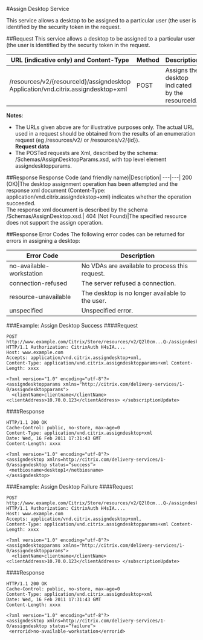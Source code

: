 #Assign Desktop Service

This service allows a desktop to be assigned to a particular user (the user is identified by the security token in the request.

##Request
This service allows a desktop to be assigned to a particular user (the user is identified by the security token in the request.

URL (indicative only) and Content-Type|Method| Description|
---|---|---|/resources/v2/{resourceId}/assigndesktop Application/vnd.citrix.assigndesktop+xml|POST|Assigns the desktop indicated by the resourceId.

**Notes**:

* The URLs given above are for illustrative purposes only. The actual URL used in a request should be obtained from the
results of an enumeration request (eg /resources/v2/ or /resources/v2/{id}).
<br>**Request data**
* The POSTed requests are Xml, described by the schema: /Schemas/AssignDesktopParams.xsd, with top level element assigndesktopparams.

##ResponseResponse Code (and friendly name)|Description|
---|---|200 (OK)|The desktop assignment operation has been attempted and the response xml document (Content-Type: application/vnd.citrix.assigndekstop+xml) indicates whether the operation succeeded.<br>The response xml document is described by the schema /Schemas/AssignDesktop.xsd.|404 (Not Found)|The specified resource does not support the assign operation.

##Response Error Codes
The following error codes can be returned for errors in assigning a desktop:

Error Code|Description---|---|no-available-workstation|No VDAs are available to process this request.|connection-refused|The server refused a connection.resource-unavailable|The desktop is no longer available to the user.unspecified|Unspecified error.

###Example: Assign Desktop Success
####Request
```
POST http://www.example.com/Citrix/Store/resources/v2/Q2l0cm...Q-/assigndesktop HTTP/1.1 Authorization: CitrixAuth H4sIA....
Host: www.example.com
Accepts: application/vnd.citrix.assigndesktop+xml,
Content-Type: application/vnd.citrix.assigndesktopparams+xml Content-Length: xxxx
```
```
<?xml version="1.0" encoding="utf-8"?>
<assigndesktopparams xmlns="http://citrix.com/delivery-services/1-0/assigndesktopparams">
  <clientName>clientname</clientName>
<clientAddress>10.70.0.123</clientAddress> </subscriptionUpdate>
```
####Response
```
HTTP/1.1 200 OK
Cache-Control: public, no-store, max-age=0
Content-Type: application/vnd.citrix.assigndesktop+xml
Date: Wed, 16 Feb 2011 17:31:43 GMT
Content-Length: xxxx
```
```
<?xml version="1.0" encoding="utf-8"?>
<assigndesktop xmlns=http://citrix.com/delivery-services/1-0/assigndesktop status=”success”>
 <netbiosname>desktop1</netbiosname>
</assigndesktop>
```

###Example: Assign Desktop Failure
####Request
```
POST http://www.example.com/Citrix/Store/resources/v2/Q2l0cm...Q-/assigndesktop HTTP/1.1 Authorization: CitrixAuth H4sIA....
Host: www.example.com
Accepts: application/vnd.citrix.assigndesktop+xml,
Content-Type: application/vnd.citrix.assigndesktopparams+xml Content-Length: xxxx
```
```
<?xml version="1.0" encoding="utf-8"?>
<assigndesktopparams xmlns="http://citrix.com/delivery-services/1-0/assigndesktopparams">
  <clientName>clientname</clientName>
<clientAddress>10.70.0.123</clientAddress> </subscriptionUpdate>
```

####Response
```
HTTP/1.1 200 OK
Cache-Control: public, no-store, max-age=0
Content-Type: application/vnd.citrix.assigndesktop+xml
Date: Wed, 16 Feb 2011 17:31:43 GMT
Content-Length: xxxx
```
```
<?xml version="1.0" encoding="utf-8"?>
<assigndesktop xmlns=http://citrix.com/delivery-services/1-0/assigndesktop status=”failure”>
 <errorid>no-available-workstation</errorid>```